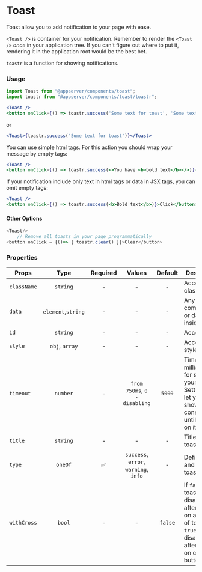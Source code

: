 # Toast

Toast allow you to add notification to your page with ease.

`<Toast />` is container for your notification. Remember to render the `<Toast />` _once_ in your application tree. If you can't figure out where to put it, rendering it in the application root would be the best bet.

`toastr` is a function for showing notifications.

### Usage

```js
import Toast from "@appserver/components/toast";
import toastr from "@appserver/components/toast/toastr";
```

```jsx
<Toast />
<button onClick={() => toastr.success('Some text for toast', 'Some text for title', true)}>Click</button>
```

or

```jsx
<Toast>{toastr.success("Some text for toast")}</Toast>
```

You can use simple html tags. For this action you should wrap your message by empty tags:

```jsx
<Toast />
<button onClick={() => toastr.success(<>You have <b>bold text</b></>)}>Click</button>
```

If your notification include only text in html tags or data in JSX tags, you can omit empty tags:

```jsx
<Toast />
<button onClick={() => toastr.success(<b>Bold text</b>)}>Click</button>
```

#### Other Options

```js
<Toast/>
    // Remove all toasts in your page programmatically
<button onClick = {()=> { toastr.clear() }}>Clear</button>
```

### Properties

| Props       |        Type        | Required |                Values                 | Default | Description                                                                                                                    |
| ----------- | :----------------: | :------: | :-----------------------------------: | :-----: | ------------------------------------------------------------------------------------------------------------------------------ |
| `className` |      `string`      |    -     |                   -                   |    -    | Accepts class                                                                                                                  |
| `data`      | `element`,`string` |    -     |                   -                   |    -    | Any components or data inside a toast                                                                                          |
| `id`        |      `string`      |    -     |                   -                   |    -    | Accepts id                                                                                                                     |
| `style`     |   `obj`, `array`   |    -     |                   -                   |    -    | Accepts css style                                                                                                              |
| `timeout`   |      `number`      |    -     |     `from 750ms`, `0 - disabling`     | `5000`  | Time (in milliseconds) for showing your toast. Setting in `0` let you to show toast constantly until clicking on it            |
| `title`     |      `string`      |    -     |                   -                   |    -    | Title inside a toast                                                                                                           |
| `type`      |      `oneOf`       |    ✅    | `success`, `error`, `warning`, `info` |    -    | Define color and icon of toast                                                                                                 |
| `withCross` |       `bool`       |    -     |                   -                   | `false` | If `false`: toast disappeared after clicking on any area of toast. If `true`: toast disappeared after clicking on close button |
